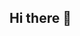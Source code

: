 ## Hi there 👋

<!--
**cookin bot/cookinbot** is a ✨ _special_ ✨ repository because its `README.md` (this file) appears on your GitHub profile.

Project1-pace-project-dip
mini project 
website : cooking
HTML,CSS,JavaScript
